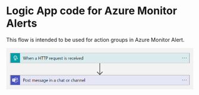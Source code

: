 # Logic App code for Azure Monitor Alerts

This flow is intended to be used for action groups in Azure Monitor Alert.

![Visual flow in Logic App](./visual-flow.png)
